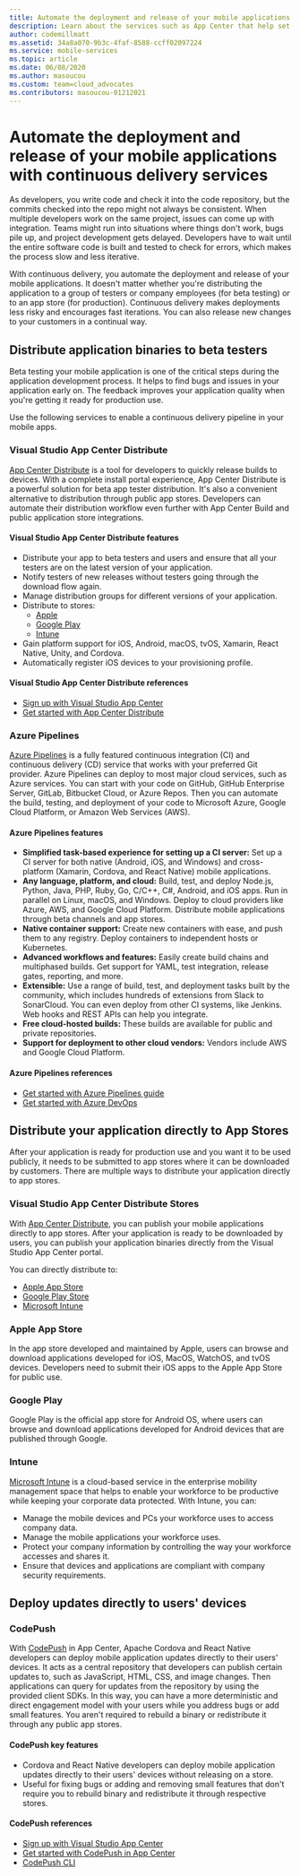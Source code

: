 ```yaml
--- 
title: Automate the deployment and release of your mobile applications with Visual Studio App Center and Azure services
description: Learn about the services such as App Center that help set up continuous delivery pipeline for your mobile applications.
author: codemillmatt
ms.assetid: 34a8a070-9b3c-4faf-8588-ccff02097224
ms.service: mobile-services
ms.topic: article
ms.date: 06/08/2020
ms.author: masoucou
ms.custom: team=cloud_advocates
ms.contributors: masoucou-01212021
---
```


# Automate the deployment and release of your mobile applications with continuous delivery services

As developers, you write code and check it into the code repository, but the commits checked into the repo might not always be consistent. When multiple developers work on the same project, issues can come up with integration. Teams might run into situations where things don't work, bugs pile up, and project development gets delayed. Developers have to wait until the entire software code is built and tested to check for errors, which makes the process slow and less iterative.

With continuous delivery, you automate the deployment and release of your mobile applications. It doesn't matter whether you're distributing the application to a group of testers or company employees (for beta testing) or to an app store (for production). Continuous delivery makes deployments less risky and encourages fast iterations. You can also release new changes to your customers in a continual way.

## Distribute application binaries to beta testers

Beta testing your mobile application is one of the critical steps during the application development process. It helps to find bugs and issues in your application early on. The feedback improves your application quality when you're getting it ready for production use.

Use the following services to enable a continuous delivery pipeline in your mobile apps.

### Visual Studio App Center Distribute

[App Center Distribute](/appcenter/distribution/) is a tool for developers to quickly release builds to devices. With a complete install portal experience, App Center Distribute is a powerful solution for beta app tester distribution. It's also a convenient alternative to distribution through public app stores. Developers can automate their distribution workflow even further with App Center Build and public application store integrations.

#### Visual Studio App Center Distribute features

- Distribute your app to beta testers and users and ensure that all your testers are on the latest version of your application.
- Notify testers of new releases without testers going through the download flow again.
- Manage distribution groups for different versions of your application.
- Distribute to stores: 
  - [Apple](/appcenter/distribution/stores/apple)
  - [Google Play](/appcenter/distribution/stores/googleplay)
  - [Intune](/appcenter/distribution/stores/intune)
- Gain platform support for iOS, Android, macOS, tvOS, Xamarin, React Native, Unity, and Cordova.
- Automatically register iOS devices to your provisioning profile.

#### Visual Studio App Center Distribute references

- [Sign up with Visual Studio App Center](https://appcenter.ms/signup)
- [Get started with App Center Distribute](/appcenter/build/)

### Azure Pipelines

[Azure Pipelines](https://azure.microsoft.com/services/devops/pipelines/) is a fully featured continuous integration (CI) and continuous delivery (CD) service that works with your preferred Git provider. Azure Pipelines can deploy to most major cloud services, such as Azure services. You can start with your code on GitHub, GitHub Enterprise Server, GitLab, Bitbucket Cloud, or Azure Repos. Then you can automate the build, testing, and deployment of your code to Microsoft Azure, Google Cloud Platform, or Amazon Web Services (AWS).

#### Azure Pipelines features

- **Simplified task-based experience for setting up a CI server:** Set up a CI server for both native (Android, iOS, and Windows) and cross-platform (Xamarin, Cordova, and React Native) mobile applications.
- **Any language, platform, and cloud:** Build, test, and deploy Node.js, Python, Java, PHP, Ruby, Go, C/C++, C#, Android, and iOS apps. Run in parallel on Linux, macOS, and Windows. Deploy to cloud providers like Azure, AWS, and Google Cloud Platform. Distribute mobile applications through beta channels and app stores.
- **Native container support:** Create new containers with ease, and push them to any registry. Deploy containers to independent hosts or Kubernetes.
- **Advanced workflows and features:** Easily create build chains and multiphased builds. Get support for YAML, test integration, release gates, reporting, and more.
- **Extensible:** Use a range of build, test, and deployment tasks built by the community, which includes hundreds of extensions from Slack to SonarCloud. You can even deploy from other CI systems, like Jenkins. Web hooks and REST APIs can help you integrate.
- **Free cloud-hosted builds:** These builds are available for public and private repositories.
- **Support for deployment to other cloud vendors:** Vendors include AWS and Google Cloud Platform.

#### Azure Pipelines references

- [Get started with Azure Pipelines guide](/azure/devops/pipelines/get-started/pipelines-get-started)
- [Get started with Azure DevOps](https://app.vsaex.visualstudio.com/signup/)
  
## Distribute your application directly to App Stores

After your application is ready for production use and you want it to be used publicly, it needs to be submitted to app stores where it can be downloaded by customers. There are multiple ways to distribute your application directly to app stores. 

### Visual Studio App Center Distribute Stores

With [App Center Distribute](/appcenter/distribution/stores/), you can publish your mobile applications directly to app stores. After your application is ready to be downloaded by users, you can publish your application binaries directly from the Visual Studio App Center portal. 

You can directly distribute to:

- [Apple App Store](/appcenter/distribution/stores/apple)
- [Google Play Store](/appcenter/distribution/stores/googleplay)
- [Microsoft Intune](/appcenter/distribution/stores/intune)

### Apple App Store

In the app store developed and maintained by Apple, users can browse and download applications developed for iOS, MacOS, WatchOS, and tvOS devices. Developers need to submit their iOS apps to the Apple App Store for public use.

### Google Play

Google Play is the official app store for Android OS, where users can browse and download applications developed for Android devices that are published through Google.

### Intune

[Microsoft Intune](/intune/app-management) is a cloud-based service in the enterprise mobility management space that helps to enable your workforce to be productive while keeping your corporate data protected. With Intune, you can:

- Manage the mobile devices and PCs your workforce uses to access company data.
- Manage the mobile applications your workforce uses.
- Protect your company information by controlling the way your workforce accesses and shares it.
- Ensure that devices and applications are compliant with company security requirements.

## Deploy updates directly to users' devices

### CodePush

With [CodePush](/appcenter/distribution/codepush/) in App Center, Apache Cordova and React Native developers can deploy mobile application updates directly to their users' devices. It acts as a central repository that developers can publish certain updates to, such as JavaScript, HTML, CSS, and image changes. Then applications can query for updates from the repository by using the provided client SDKs. In this way, you can have a more deterministic and direct engagement model with your users while you address bugs or add small features. You aren't required to rebuild a binary or redistribute it through any public app stores.

#### CodePush key features

- Cordova and React Native developers can deploy mobile application updates directly to their users' devices without releasing on a store.
- Useful for fixing bugs or adding and removing small features that don't require you to rebuild binary and redistribute it through respective stores.

#### CodePush references

- [Sign up with Visual Studio App Center](https://appcenter.ms/signup)
- [Get started with CodePush in App Center](/appcenter/distribution/codepush/)
- [CodePush CLI](/appcenter/distribution/codepush/cli)
